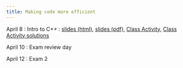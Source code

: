 ```yaml
---
title: Making code more efficient
---
```


April 8
: Intro to C++
  : [slides (html)](https://sta279-s24.github.io/slides/lecture_26.html), [slides (pdf)](https://sta279-s24.github.io/slides/lecture_26.pdf), [Class Activity](https://sta279-s24.github.io/class_activities/ca_lecture_26.html), [Class Activity solutions](https://sta279-s24.github.io/class_activities/ca_lecture_26_solutions.html)
    
April 10
: Exam review day

April 12
: Exam 2